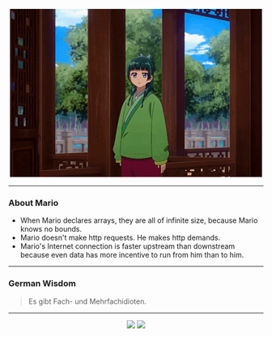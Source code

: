<p align="center">
  <img src="assets/maomao.gif" />
</p>

---

### About Mario
- When Mario declares arrays, they are all of infinite size, because Mario knows no bounds.
- Mario doesn't make http requests. He makes http demands.
- Mario's Internet connection is faster upstream than downstream because even data has more incentive to run from him than to him.

---

### German Wisdom
> Es gibt Fach- und Mehrfachidioten.

---

<p align="center">
  <a>
    <img height="180em" src="https://github-readme-stats-eight-theta.vercel.app/api?username=Torfkopp&show_icons=true&theme=dark&include_all_commits=true&count_private=true"/>
  </a>
  <a href="https://github.com/Torfkopp?tab=repositories">
    <img height="180em" src="https://github-readme-stats-eight-theta.vercel.app/api/top-langs/?username=torfkopp&layout=compact&theme=dark&langs_count=8&hide=java"/>
  </a>
</p>
